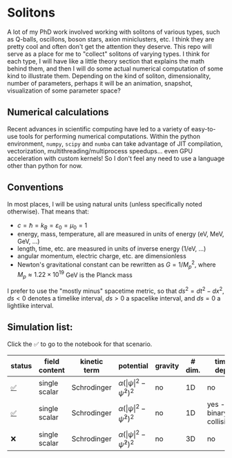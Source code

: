 # Solitons

A lot of my PhD work involved working with solitons of various types, such as Q-balls, oscillons, boson stars, axion miniclusters, etc.
I think they are pretty cool and often don't get the attention they deserve.
This repo will serve as a place for me to "collect" solitons of varying types.
I think for each type, I will have like a little theory section that explains the math behind them, and then I will do some actual numerical computation of some kind to illustrate them.
Depending on the kind of soliton, dimensionality, number of parameters, perhaps it will be an animation, snapshot, visualization of some parameter space?

## Numerical calculations
Recent advances in scientific computing have led to a variety of easy-to-use tools for performing numerical computations.
Within the python environment, `numpy`, `scipy` and `numba` can take advantage of JIT compilation, vectorization, multithreading/multiprocess speedups... even GPU acceleration with custom kernels!
So I don't feel any need to use a language other than python for now.

## Conventions
In most places, I will be using natural units (unless specifically noted otherwise). That means that:
* $c = \hbar = k_B = \varepsilon_0 = \mu_0 = 1$
* energy, mass, temperature, all are measured in units of energy (eV, MeV, GeV, ...)
* length, time, etc. are measured in units of inverse energy (1/eV, ...)
* angular momentum, electric charge, etc. are dimensionless
* Newton's gravitational constant can be rewritten as $G = 1/M_p^2$, where $M_p \approx 1.22\times 10^{19}$ GeV is the Planck mass

I prefer to use the "mostly minus" spacetime metric, so that $ds^2 = dt^2 - dx^2$, $ds < 0$ denotes a timelike interval, $ds > 0$ a spacelike interval, and $ds = 0$ a lightlike interval.

## Simulation list:
Click the ✅ to go to the notebook for that scenario.

| status | field content | kinetic term | potential | gravity | \# dim. | time dep. |
| --- | --- | --- | --- | --- | --- | --- |
| [✅](simulations/01_nonlinear_schrodinger_1d_stationary.ipynb) | single scalar | Schrodinger | $\alpha (\|\psi\|^2-\bar{\psi}^2)^2$ | no | 1D | no |
| [✅](simulations/02_nonlinear_schrodinger_1d_collisions.ipynb) | single scalar | Schrodinger | $\alpha (\|\psi\|^2-\bar{\psi}^2)^2$ | no | 1D | yes - binary collisions |
| ❌ | single scalar | Schrodinger | $\alpha (\|\psi\|^2-\bar{\psi}^2)^2$ | no | 3D | no |